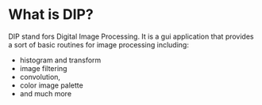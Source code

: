 # What is DIP?
DIP stand fors Digital Image Processing. It is a gui application that provides a sort of basic routines for  image processing including:
- histogram and transform 
- image filtering 
- convolution, 
- color image palette 
- and much more